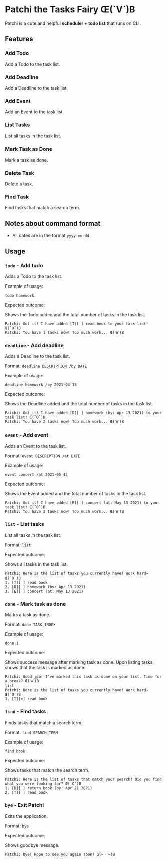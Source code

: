 # Patchi the Tasks Fairy Œ(ˊVˋ)B

Patchi is a cute and helpful **scheduler + todo list** that runs on CLI.

## Features 

### Add Todo

Add a Todo to the task list.

### Add Deadline

Add a Deadline to the task list.

### Add Event

Add an Event to the task list.

### List Tasks

List all tasks in the task list.

### Mark Task as Done

Mark a task as done.

### Delete Task

Delete a task.

### Find Task

Find tasks that match a search term.

## Notes about command format 

- All dates are in the format `yyyy-mm-dd`

## Usage

### `todo` - Add todo

Adds a Todo to the task list.

Example of usage: 

`todo homework`

Expected outcome:

Shows the Todo added and the total number of tasks in the task list.

```
Patchi: Got it! I have added [T][ ] read book to your task list! Œ(ˆOˆ)B
Patchi: You have 1 tasks now! Too much work... Œ(ˊnˋ)B
```

### `deadline` - Add deadline

Adds a Deadline to the task list.

Format: `deadline DESCRIPTION /by DATE`

Example of usage:

`deadline homework /by 2021-04-13`

Expected outcome:

Shows the Deadline added and the total number of tasks in the task list.

```
Patchi: Got it! I have added [D][ ] homework (by: Apr 13 2021) to your task list! Œ(ˆOˆ)B
Patchi: You have 2 tasks now! Too much work... Œ(ˊnˋ)B
```
### `event` - Add event

Adds an Event to the task list.

Format: `event DESCRIPTION /at DATE`

Example of usage:

`event concert /at 2021-05-13`

Expected outcome:

Shows the Event added and the total number of tasks in the task list.

```
Patchi: Got it! I have added [E][ ] concert (at: May 13 2021) to your task list! Œ(ˆOˆ)B
Patchi: You have 3 tasks now! Too much work... Œ(ˊnˋ)B
```

### `list` - List tasks

List all tasks in the task list.

Format: `list`

Expected outcome:

Shows all tasks in the task list.

```
Patchi: Here is the list of tasks you currently have! Work hard~ Œ(˙O˙)B
1. [T][ ] read book
2. [D][ ] homework (by: Apr 13 2021)
3. [E][ ] concert (at: May 13 2021)
```
### `done` - Mark task as done

Marks a task as done.

Format: `done TASK_INDEX`

Example of usage:

`done 1`

Expected outcome:

Shows success message after marking task as done.
Upon listing tasks, shows that the task is marked as done.

```
Patchi: Good job! I've marked this task as done on your list. Time for a break? Œ(ˊwˋ)B
list
Patchi: Here is the list of tasks you currently have! Work hard~ Œ(˙O˙)B
1. [T][¤] read book
```
### `find` - Find tasks

Finds tasks that match a search term.

Format: `find SEARCH_TERM`

Example of usage:

`find book`

Expected outcome:

Shows tasks that match the search term.

```
Patchi: Here is the list of tasks that match your search! Did you find what you were looking for? Œ(˙O˙)B
1. [D][ ] return book (by: Apr 21 2021)
2. [T][ ] read book
```

### `bye` - Exit Patchi

Exits the application.

Format: `bye`

Expected outcome:

Shows goodbye message.

```
Patchi: Bye! Hope to see you again soon! Œ(~ˊᵕˋ~)B
```
